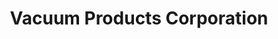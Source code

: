 ---
title: "Vacuum Products Corporation"
url: /fremont/vacuum-products-corporation/
shop: Allgemein
---